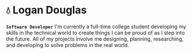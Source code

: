 # 💧 Logan Douglas 

**`Software Developer`**
I'm currently a full-time college student developing my skills in the technical world to create things I can be proud of as I step into the future. All of my projects involve me designing, planning, researching, and developing to solve problems in the real world.
<!--
**JadedRain/JadedRain** is a ✨ _special_ ✨ repository because its `README.md` (this file) appears on your GitHub profile.

Here are some ideas to get you started:

- 🔭 I’m currently working on ...
- 🌱 I’m currently learning ...
- 👯 I’m looking to collaborate on ...
- 🤔 I’m looking for help with ...
- 💬 Ask me about ...
- 📫 How to reach me: ...
- 😄 Pronouns: ...
- ⚡ Fun fact: ...
-->
